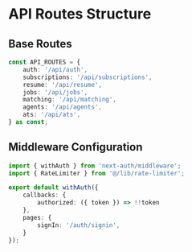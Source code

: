 # API Routes Structure

## Base Routes
```typescript
const API_ROUTES = {
    auth: '/api/auth',
    subscriptions: '/api/subscriptions',
    resume: '/api/resume',
    jobs: '/api/jobs',
    matching: '/api/matching',
    agents: '/api/agents',
    ats: '/api/ats',
} as const;
```

## Middleware Configuration
```typescript
import { withAuth } from 'next-auth/middleware';
import { RateLimiter } from '@/lib/rate-limiter';

export default withAuth({
    callbacks: {
        authorized: ({ token }) => !!token
    },
    pages: {
        signIn: '/auth/signin',
    }
});
```